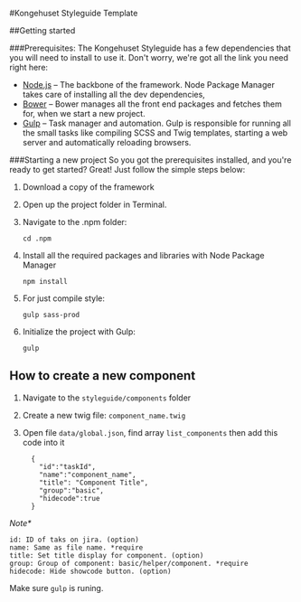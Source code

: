 #Kongehuset Styleguide Template

##Getting started

###Prerequisites:
The Kongehuset Styleguide has a few dependencies that you will need to install to use it. Don't worry, we're got all the link you need right here:

* [Node.js](https://nodejs.org/en/) – The backbone of the framework. Node Package Manager takes care of installing all the dev dependencies,
* [Bower](http://bower.io/) – Bower manages all the front end packages and fetches them for, when we start a new project.
* [Gulp](http://gulpjs.com/) – Task manager and automation. Gulp is responsible for running all the small tasks like compiling SCSS and Twig templates, starting a web server and automatically reloading browsers.

###Starting a new project
So you got the prerequisites installed, and you're ready to get started? Great! Just follow the simple steps below:


1. Download a copy of the framework

2. Open up the project folder in Terminal.

3. Navigate to the .npm folder:

    ```
    cd .npm
    ```

4. Install all the required packages and libraries with Node Package Manager

    ```
    npm install
    ```

5. For just compile style:

    ```
    gulp sass-prod
    ```

6. Initialize the project with Gulp:

    ```
    gulp
    ```

## How to create a new component
1. Navigate to the `styleguide/components` folder
2. Create a new twig file: `component_name.twig`
3. Open file `data/global.json`, find array `list_components` then add this code into it

    ```
      {
        "id":"taskId",
        "name":"component_name",
        "title": "Component Title",
        "group":"basic",
        "hidecode":true
      }
   ```

_Note*_


    id: ID of taks on jira. (option)
    name: Same as file name. *require
    title: Set title display for component. (option)
    group: Group of component: basic/helper/component. *require
    hidecode: Hide showcode button. (option)


Make sure `gulp` is runing.
